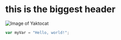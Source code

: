 # this is the biggest header
![Image of Yaktocat](https://octodex.github.com/images/yaktocat.png)
``` javascript
var myVar = "Hello, world!";
```
